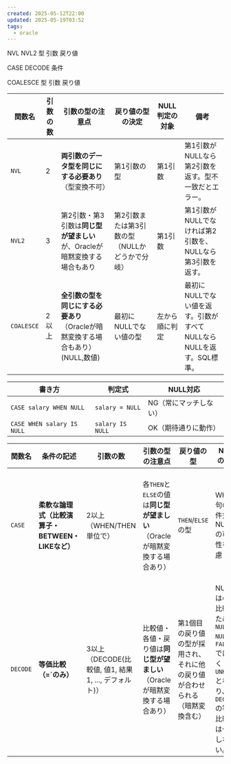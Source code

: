 ```yaml
---
created: 2025-05-12T22:00
updated: 2025-05-19T03:52
tags:
  - oracle
---
```

NVL
NVL2
型
引数
戻り値


CASE
DECODE
条件

COALESCE
型
引数
戻り値

| 関数名        | 引数の数 | 引数の型の注意点                                         | 戻り値の型の決定                   | NULL判定の対象 | 備考                                        |
| ---------- | ---- | ------------------------------------------------ | -------------------------- | --------- | ----------------------------------------- |
| `NVL`      | 2    | **両引数のデータ型を同じにする必要あり**（型変換不可）                    | 第1引数の型                     | 第1引数      | 第1引数がNULLなら第2引数を返す。型不一致だとエラー。             |
| `NVL2`     | 3    | 第2引数・第3引数は**同じ型が望ましい**が、Oracleが暗黙変換する場合もあり       | 第2引数または第3引数の型（NULLかどうかで分岐） | 第1引数      | 第1引数がNULLでなければ第2引数を、NULLなら第3引数を返す。        |
| `COALESCE` | 2以上  | **全引数の型を同じにする必要あり**（Oracleが暗黙変換する場合もあり）(NULL,数値) | 最初にNULLでない値の型              | 左から順に判定   | 最初にNULLでない値を返す。引数がすべてNULLならNULLを返す。SQL標準。 |


| 書き方                        | 判定式              | NULL対応       |
| -------------------------- | ---------------- | ------------ |
| `CASE salary WHEN NULL`    | `salary = NULL`  | NG（常にマッチしない） |
| `CASE WHEN salary IS NULL` | `salary IS NULL` | OK（期待通りに動作）  |


| 関数名      | 条件の記述                            | 引数の数                                  | 引数の型の注意点                                         | 戻り値の型                                   | NULLの扱い                                                                           | 備考                                            |
| -------- | -------------------------------- | ------------------------------------- | ------------------------------------------------ | --------------------------------------- | --------------------------------------------------------------------------------- | --------------------------------------------- |
| `CASE`   | **柔軟な論理式（比較演算子・BETWEEN・LIKEなど）** | 2以上（WHEN/THEN単位で）                     | 各`THEN`と`ELSE`の値は**同じ型が望ましい**（Oracleが暗黙変換する場合あり） | `THEN`/`ELSE`の型                         | WHEN句の条件式でNULLの可能性を考慮                                                             | **SQL標準**。`CASE WHEN 条件 THEN 値`形式。複雑な条件に対応可能。 |
| `DECODE` | **等価比較（=`のみ）**                   | 3以上（DECODE(比較値, 値1, 結果1, ..., デフォルト)） | 比較値・各値・戻り値は**同じ型が望ましい**（Oracleが暗黙変換する場合あり）       | 第1個目の戻り値の型が採用され、それに他の戻り値が合わせられる（暗黙変換含む） | NULLは`=`での比較のため、`NULL = NULL` は `FALSE` ではなく `UNKNOWN` となり、`DECODE` の等値比較では一致しない。 | Oracle独自。シンプルな値のマッチングには便利。IF-ELSE的に使える。       |

